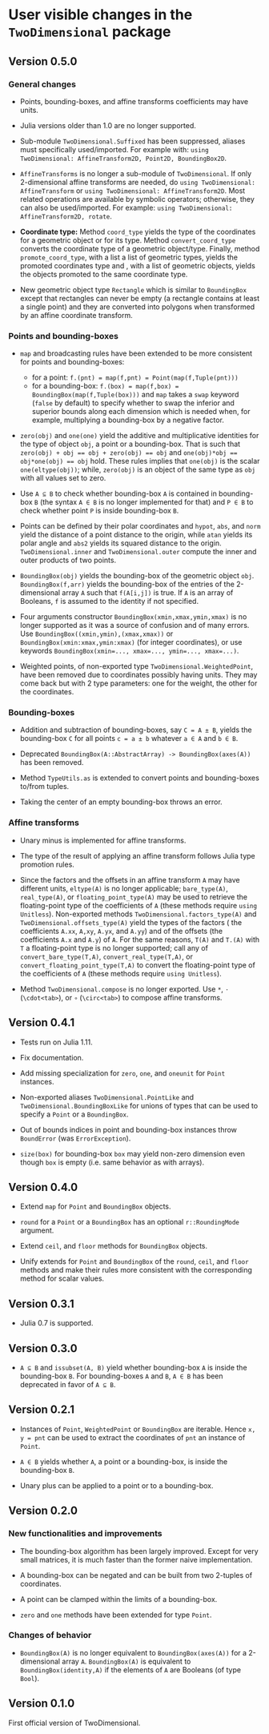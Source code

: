 # User visible changes in the `TwoDimensional` package

## Version 0.5.0

### General changes

- Points, bounding-boxes, and affine transforms coefficients may have units.

- Julia versions older than 1.0 are no longer supported.

- Sub-module `TwoDimensional.Suffixed` has been suppressed, aliases must
  specifically used/imported. For example with: `using TwoDimensional:
  AffineTransform2D, Point2D, BoundingBox2D`.

- `AffineTransforms` is no longer a sub-module of `TwoDimensional`. If only
  2-dimensional affine transforms are needed, do `using TwoDimensional:
  AffineTransform` or `using TwoDimensional: AffineTransform2D`. Most related
  operations are available by symbolic operators; otherwise, they can also be
  used/imported. For example: `using TwoDimensional: AffineTransform2D,
  rotate`.

- **Coordinate type:** Method `coord_type` yields the type of the coordinates
  for a geometric object or for its type. Method `convert_coord_type` converts
  the coordinate type of a geometric object/type. Finally, method
  `promote_coord_type`, with a list a list of geometric types, yields the
  promoted coordinates type and , with a list of geometric objects, yields the
  objects promoted to the same coordinate type.

- New geometric object type `Rectangle` which is similar to `BoundingBox`
  except that rectangles can never be empty (a rectangle contains at least a
  single point) and they are converted into polygons when transformed by an
  affine coordinate transform.

### Points and bounding-boxes

- `map` and broadcasting rules have been extended to be more consistent for
  points and bounding-boxes:
  - for a point: `f.(pnt) = map(f,pnt) = Point(map(f,Tuple(pnt)))`
  - for a bounding-box: `f.(box) = map(f,box) = BoundingBox(map(f,Tuple(box)))`
    and `map` takes a `swap` keyword (`false` by default) to specify whether to
    swap the inferior and superior bounds along each dimension which is needed
    when, for example, multiplying a bounding-box by a negative factor.

- `zero(obj)` and `one(one)` yield the additive and multiplicative identities
  for the type of object `obj`, a point or a bounding-box. That is such that
  `zero(obj) + obj == obj + zero(obj) == obj` and `one(obj)*obj == obj*one(obj)
  == obj` hold. These rules implies that `one(obj)` is the scalar
  `one(eltype(obj))`; while, `zero(obj)` is an object of the same type as `obj`
  with all values set to zero.

- Use `A ⊆ B` to check whether bounding-box `A` is contained in bounding-box
  `B` (the syntax `A ∈ B` is no longer implemented for that) and `P ∈ B` to
  check whether point `P` is inside bounding-box `B`.

- Points can be defined by their polar coordinates and `hypot`, `abs`, and
  `norm` yield the distance of a point distance to the origin, while `atan`
  yields its polar angle and `abs2` yields its squared distance to the origin.
  `TwoDimensional.inner` and `TwoDimensional.outer` compute the inner and outer
  products of two points.

- `BoundingBox(obj)` yields the bounding-box of the geometric object `obj`.
  `BoundingBox(f,arr)` yields the bounding-box of the entries of the
  2-dimensional array `A` such that `f(A[i,j])` is true. If `A` is an array of
  Booleans, `f` is assumed to the identity if not specified.

- Four arguments constructor `BoundingBox(xmin,xmax,ymin,xmax)` is no longer
  supported as it was a source of confusion and of many errors. Use
  `BoundingBox((xmin,ymin),(xmax,xmax))` or `BoundingBox(xmin:xmax,ymin:xmax)`
  (for integer coordinates), or use keywords `BoundingBox(xmin=..., xmax=...,
  ymin=..., xmax=...)`.

- Weighted points, of non-exported type `TwoDimensional.WeightedPoint`, have
  been removed due to coordinates possibly having units. They may come back but
  with 2 type parameters: one for the weight, the other for the coordinates.

### Bounding-boxes

- Addition and subtraction of bounding-boxes, say `C = A ± B`, yields the
  bounding-box `C` for all points `c = a ± b` whatever `a ∈ A` and `b ∈ B`.

- Deprecated `BoundingBox(A::AbstractArray) -> BoundingBox(axes(A))` has been
  removed.

- Method `TypeUtils.as` is extended to convert points and bounding-boxes
  to/from tuples.

- Taking the center of an empty bounding-box throws an error.

### Affine transforms

- Unary minus is implemented for affine transforms.

- The type of the result of applying an affine transform follows Julia
  type promotion rules.

- Since the factors and the offsets in an affine transform `A` may have
  different units, `eltype(A)` is no longer applicable; `bare_type(A)`,
  `real_type(A)`, or `floating_point_type(A)` may be used to retrieve the
  floating-point type of the coefficients of `A` (these methods require `using
  Unitless`). Non-exported methods `TwoDimensional.factors_type(A)` and
  `TwoDimensional.offsets_type(A)` yield the types of the factors ( the
  coefficients `A.xx`, `A,xy`, `A.yx`, and `A.yy`) and of the offsets (the
  coefficients `A.x` and `A.y`) of `A`. For the same reasons, `T(A)` and
  `T.(A)` with `T` a floating-point type is no longer supported; call any of
  `convert_bare_type(T,A)`, `convert_real_type(T,A)`, or
  `convert_floating_point_type(T,A)` to convert the floating-point type of the
  coefficients of `A` (these methods require `using Unitless`).

- Method `TwoDimensional.compose` is no longer exported. Use `*`, `⋅`
  (`\cdot<tab>`), or `∘` (`\circ<tab>`) to compose affine transforms.

## Version 0.4.1

- Tests run on Julia 1.11.

- Fix documentation.

- Add missing specialization for `zero`, `one`, and `oneunit` for `Point`
  instances.

- Non-exported aliases `TwoDimensional.PointLike` and
  `TwoDimensional.BoundingBoxLike` for unions of types that can be used to
  specify a `Point` or a `BoundingBox`.

- Out of bounds indices in point and bounding-box instances throw `BoundError`
  (was `ErrorException`).

- `size(box)` for bounding-box `box` may yield non-zero dimension even though
  `box` is empty (i.e. same behavior as with arrays).

## Version 0.4.0

- Extend `map` for `Point` and `BoundingBox` objects.

- `round` for a `Point` or a `BoundingBox` has an optional `r::RoundingMode`
  argument.

- Extend `ceil`, and `floor` methods for `BoundingBox` objects.

- Unify extends for `Point` and `BoundingBox` of the `round`, `ceil`, and
  `floor` methods and make their rules more consistent with the corresponding
  method for scalar values.

## Version 0.3.1

- Julia 0.7 is supported.

## Version 0.3.0

- `A ⊆ B` and `issubset(A, B)` yield whether bounding-box `A` is inside the
  bounding-box `B`. For bounding-boxes `A` and `B`, `A ∈ B` has been deprecated
  in favor of `A ⊆ B`.

## Version 0.2.1

- Instances of `Point`, `WeightedPoint` or `BoundingBox` are iterable. Hence
  `x, y = pnt` can be used to extract the coordinates of `pnt` an instance of
  `Point`.

- `A ∈ B` yields whether `A`, a point or a bounding-box, is inside the
  bounding-box `B`.

- Unary plus can be applied to a point or to a bounding-box.

## Version 0.2.0

### New functionalities and improvements

- The bounding-box algorithm has been largely improved. Except for very small
  matrices, it is much faster than the former naive implementation.

- A bounding-box can be negated and can be built from two 2-tuples of
  coordinates.

- A point can be clamped within the limits of a bounding-box.

- `zero` and `one` methods have been extended for type `Point`.

### Changes of behavior

- `BoundingBox(A)` is no longer equivalent to `BoundingBox(axes(A))` for a
  2-dimensional array `A`. `BoundingBox(A)` is equivalent to
  `BoundingBox(identity,A)` if the elements of `A` are Booleans (of type
  `Bool`).

## Version 0.1.0

First official version of TwoDimensional.
